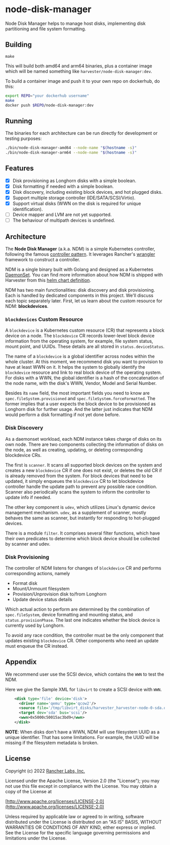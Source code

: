 node-disk-manager
========

Node Disk Manager helps to manage host disks, implementing disk partitioning and file system formatting.

## Building

`make`

This will build both amd64 and arm64 binaries, plus a container image
which will be named something like `harvester/node-disk-manager:dev`.

To build a container image and push it to your own repo on dockerhub, do this:

```sh
export REPO="your dockerhub username"
make
docker push $REPO/node-disk-manager:dev
```

## Running

The binaries for each architecture can be run directly for development or testing purposes:

```sh
./bin/node-disk-manager-amd64 --node-name "$(hostname -s)"
./bin/node-disk-manager-arm64 --node-name "$(hostname -s)"
```

## Features

- [x] Disk provisioning as Longhorn disks with a simple boolean.
- [x] Disk formatting if needed with a simple boolean.
- [x] Disk discovery, including existing block devices, and hot plugged disks.
- [x] Support multiple storage controller (IDE/SATA/SCSI/Virtio).
- [x] Support virtual disks (WWN on the disk is required for unique identification).
- [ ] Device mapper and LVM are not yet supported.
- [ ] The behaviour of multipath devices is undefined.

## Architecture

The **Node Disk Manager** (a.k.a. NDM) is a simple Kubernetes controller,
following the famous [controller pattern]. It leverages Rancher's [wrangler]
framework to construct a controller.

NDM is a single binary built with Golang and designed as a Kubernetes [DaemonSet].
You can find more information about how NDM is shipped with Harvester from this
[helm chart definition].

NDM has two main functionalities: disk discovery and disk provisioning. Each
is handled by dedicated components in this project. We'll discuss each topic
separately later. First, let us learn about the custom resource for NDM:
**blockdevices**.

### `blockdevices` Custom Resource

A `blockdevice` is a Kubernetes custom resource (CR) that represents a 
block device on a node. The `blockdevice` CR records lower-level block device
information from the operating system, for example, file system status, mount
point, and UUIDs. These details are all stored in `status.deviceStatus`.

The name of a `blockdevice` is a global identifier across nodes within the
whole cluster. At this moment, we recommend disk you want to provision to have
at least WWN on it. It helps the system to globally identify the `blockdevice`
resource and link to real block device of the operating system. For disks with
a WWN, the global identifier is a hash of the concatenation of the node name,
with the disk's WWN, Vendor, Model and Serial Number.

Besides its `name` field, the most important fields you need to know are
`spec.fileSystem.provisioned` and `spec.fileSystem.forceFormatted`. The former
implies that a user expects the block device to be provisioned as Longhorn disk
for further usage. And the latter just indicates that NDM would perform a disk
formatting if not yet done before.

### Disk Discovery

As a daemonset workload, each NDM instance takes charge of disks on its own node.
There are two components collecting the information of disks on the node, as
well as creating, updating, or deleting corresponding blockdevice CRs.

The first is `scanner`. It scans all supported block devices on the system and
creates a new `blockdevice` CR if one does not exist, or deletes the old CR if
is already removed from the system. For block devices that need to be updated, it
simply enqueues the `blockdevice` CR to let blockdevice controller handle the
update path to prevent any possible race condition. Scanner also periodically
scans the system to inform the controller to update info if needed.

The other key component is `udev`, which utilizes Linux's dynamic device 
management mechanism. `udev`, as a supplement of scanner, mostly behaves the same
as scanner, but instantly for responding to hot-plugged devices.

There is a module `filter`. It comprises several filter functions, which
have their own predicates to determine which block device should be collected by
scanner and udev.

### Disk Provisioning

The controller of NDM listens for changes of `blockdevice` CR and performs
corresponding actions, namely

- Format disk
- Mount/Unmount filesystem
- Provision/Unprovision disk to/from Longhorn
- Update device status details

Which actual action to perform are determined by the combination of
`spec.fileSystem`, device formatting and mounting status, and
`status.provisionPhase`. The last one indicates whether the block device is 
currently used by Longhorn.

To avoid any race condition, the controller must be the only component that 
updates existing `blockdevice` CR. Other components who need an update must 
enqueue the CR instead.

[controller pattern]: https://kubernetes.io/docs/concepts/architecture/controller/#controller-pattern
[wrangler]: https://github.com/rancher/wrangler/
[DaemonSet]: https://kubernetes.io/docs/concepts/workloads/controllers/daemonset/
[helm chart definition]: https://github.com/harvester/charts/tree/master/charts/harvester-node-disk-manager

## Appendix
We recommend user use the SCSI device, which contains the `WWN` to test the NDM.

Here we give the Sample XML for `libvirt` to create a SCSI device with `WWN`.

``` xml
    <disk type='file' device='disk'>
      <driver name='qemu' type='qcow2'/>
      <source file='/tmp/libvirt_disks/harvester_harvester-node-0-sda.qcow2'/>
      <target dev='sda' bus='scsi'/>
      <wwn>0x5000c50015ac3bd9</wwn>
    </disk>
```

**NOTE**: When disks don't have a WWN, NDM will use filesystem UUID as a unique identifier.
That has some limitations. For example, the UUID will be missing if the filesystem metadata is broken.

## License
Copyright (c) 2022 [Rancher Labs, Inc.](http://rancher.com)

Licensed under the Apache License, Version 2.0 (the "License");
you may not use this file except in compliance with the License.
You may obtain a copy of the License at

[http://www.apache.org/licenses/LICENSE-2.0](http://www.apache.org/licenses/LICENSE-2.0)

Unless required by applicable law or agreed to in writing, software
distributed under the License is distributed on an "AS IS" BASIS,
WITHOUT WARRANTIES OR CONDITIONS OF ANY KIND, either express or implied.
See the License for the specific language governing permissions and
limitations under the License.

